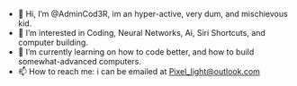- 👋 Hi, I’m @AdminCod3R, im an hyper-active, very dum, and mischievous kid.
- 👀 I’m interested in Coding, Neural Networks, Ai, Siri Shortcuts, and computer building.
- 🌱 I’m currently learning on how to code better, and how to build somewhat-advanced computers.
- 📫 How to reach me: i can be emailed at Pixel_light@outlook.com
